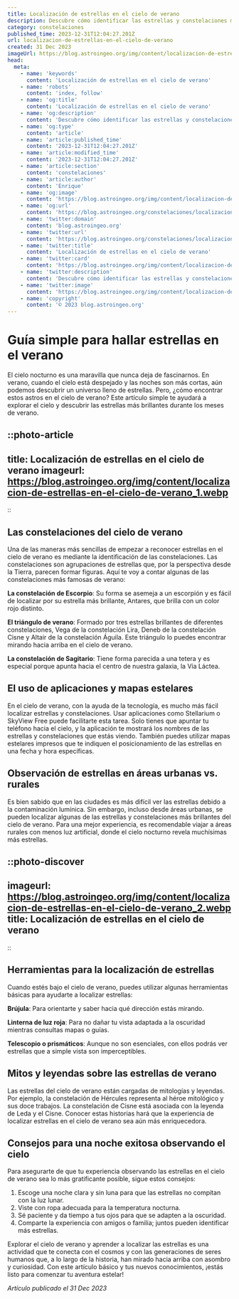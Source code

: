 ```yaml
---
title: Localización de estrellas en el cielo de verano
description: Descubre cómo identificar las estrellas y constelaciones más brillantes en el cielo nocturno del verano con nuestra guía de astronomía práctica.
category: constelaciones
published_time: 2023-12-31T12:04:27.201Z
url: localizacion-de-estrellas-en-el-cielo-de-verano
created: 31 Dec 2023
imageUrl: https://blog.astroingeo.org/img/content/localizacion-de-estrellas-en-el-cielo-de-verano_1.webp
head:
  meta:
    - name: 'keywords'
      content: 'Localización de estrellas en el cielo de verano'
    - name: 'robots'
      content: 'index, follow'
    - name: 'og:title'
      content: 'Localización de estrellas en el cielo de verano'
    - name: 'og:description'
      content: 'Descubre cómo identificar las estrellas y constelaciones más brillantes en el cielo nocturno del verano con nuestra guía de astronomía práctica.'
    - name: 'og:type'
      content: 'article'
    - name: 'article:published_time'
      content: '2023-12-31T12:04:27.201Z'
    - name: 'article:modified_time'
      content: '2023-12-31T12:04:27.201Z'
    - name: 'article:section'
      content: 'constelaciones'
    - name: 'article:author'
      content: 'Enrique'
    - name: 'og:image'
      content: 'https://blog.astroingeo.org/img/content/localizacion-de-estrellas-en-el-cielo-de-verano_1.webp'
    - name: 'og:url'
      content: 'https://blog.astroingeo.org/constelaciones/localizacion-de-estrellas-en-el-cielo-de-verano'
    - name: 'twitter:domain'
      content: 'blog.astroingeo.org'
    - name: 'twitter:url'
      content: 'https://blog.astroingeo.org/constelaciones/localizacion-de-estrellas-en-el-cielo-de-verano'
    - name: 'twitter:title'
      content: 'Localización de estrellas en el cielo de verano'
    - name: 'twitter:card'
      content: 'https://blog.astroingeo.org/img/content/localizacion-de-estrellas-en-el-cielo-de-verano_1.webp'
    - name: 'twitter:description'
      content: 'Descubre cómo identificar las estrellas y constelaciones más brillantes en el cielo nocturno del verano con nuestra guía de astronomía práctica.'
    - name: 'twitter:image'
      content: 'https://blog.astroingeo.org/img/content/localizacion-de-estrellas-en-el-cielo-de-verano_1.webp'
    - name: 'copyright'
      content: '© 2023 blog.astroingeo.org'
---
```

# Guía simple para hallar estrellas en el verano

El cielo nocturno es una maravilla que nunca deja de fascinarnos. En verano, cuando el cielo está despejado y las noches son más cortas, aún podemos descubrir un universo lleno de estrellas. Pero, ¿cómo encontrar estos astros en el cielo de verano? Este artículo simple te ayudará a explorar el cielo y descubrir las estrellas más brillantes durante los meses de verano.

::photo-article
---
title: Localización de estrellas en el cielo de verano
imageurl: https://blog.astroingeo.org/img/content/localizacion-de-estrellas-en-el-cielo-de-verano_1.webp
---
::

## Las constelaciones del cielo de verano

Una de las maneras más sencillas de empezar a reconocer estrellas en el cielo de verano es mediante la identificación de las constelaciones. Las constelaciones son agrupaciones de estrellas que, por la perspectiva desde la Tierra, parecen formar figuras. Aquí te voy a contar algunas de las constelaciones más famosas de verano:

**La constelación de Escorpio**: Su forma se asemeja a un escorpión y es fácil de localizar por su estrella más brillante, Antares, que brilla con un color rojo distinto.

**El triángulo de verano**: Formado por tres estrellas brillantes de diferentes constelaciones, Vega de la constelación Lira, Deneb de la constelación Cisne y Altair de la constelación Águila. Este triángulo lo puedes encontrar mirando hacia arriba en el cielo de verano.

**La constelación de Sagitario**: Tiene forma parecida a una tetera y es especial porque apunta hacia el centro de nuestra galaxia, la Vía Láctea.

## El uso de aplicaciones y mapas estelares

En el cielo de verano, con la ayuda de la tecnología, es mucho más fácil localizar estrellas y constelaciones. Usar aplicaciones como Stellarium o SkyView Free puede facilitarte esta tarea. Solo tienes que apuntar tu teléfono hacia el cielo, y la aplicación te mostrará los nombres de las estrellas y constelaciones que estás viendo. También puedes utilizar mapas estelares impresos que te indiquen el posicionamiento de las estrellas en una fecha y hora específicas.

## Observación de estrellas en áreas urbanas vs. rurales

Es bien sabido que en las ciudades es más difícil ver las estrellas debido a la contaminación lumínica. Sin embargo, incluso desde áreas urbanas, se pueden localizar algunas de las estrellas y constelaciones más brillantes del cielo de verano. Para una mejor experiencia, es recomendable viajar a áreas rurales con menos luz artificial, donde el cielo nocturno revela muchísimas más estrellas.


::photo-discover
---
imageurl: https://blog.astroingeo.org/img/content/localizacion-de-estrellas-en-el-cielo-de-verano_2.webp
title: Localización de estrellas en el cielo de verano
---
::

## Herramientas para la localización de estrellas

Cuando estés bajo el cielo de verano, puedes utilizar algunas herramientas básicas para ayudarte a localizar estrellas:

**Brújula**: Para orientarte y saber hacia qué dirección estás mirando.

**Linterna de luz roja**: Para no dañar tu vista adaptada a la oscuridad mientras consultas mapas o guías.

**Telescopio o prismáticos**: Aunque no son esenciales, con ellos podrás ver estrellas que a simple vista son imperceptibles.

## Mitos y leyendas sobre las estrellas de verano

Las estrellas del cielo de verano están cargadas de mitologías y leyendas. Por ejemplo, la constelación de Hércules representa al héroe mitológico y sus doce trabajos. La constelación de Cisne está asociada con la leyenda de Leda y el Cisne. Conocer estas historias hará que la experiencia de localizar estrellas en el cielo de verano sea aún más enriquecedora.

## Consejos para una noche exitosa observando el cielo

Para asegurarte de que tu experiencia observando las estrellas en el cielo de verano sea lo más gratificante posible, sigue estos consejos:

1. Escoge una noche clara y sin luna para que las estrellas no compitan con la luz lunar.
2. Viste con ropa adecuada para la temperatura nocturna.
3. Sé paciente y da tiempo a tus ojos para que se adapten a la oscuridad.
4. Comparte la experiencia con amigos o familia; juntos pueden identificar más estrellas.

Explorar el cielo de verano y aprender a localizar las estrellas es una actividad que te conecta con el cosmos y con las generaciones de seres humanos que, a lo largo de la historia, han mirado hacia arriba con asombro y curiosidad. Con este artículo básico y tus nuevos conocimientos, ¡estás listo para comenzar tu aventura estelar!

_Artículo publicado el 31 Dec 2023_